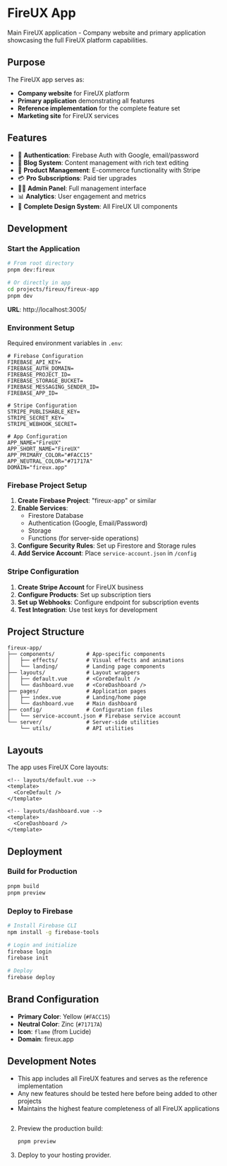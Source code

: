 # FireUX App

Main FireUX application - Company website and primary application showcasing the full FireUX platform capabilities.

## Purpose

The FireUX app serves as:

- **Company website** for FireUX platform
- **Primary application** demonstrating all features
- **Reference implementation** for the complete feature set
- **Marketing site** for FireUX services

## Features

- 🔐 **Authentication**: Firebase Auth with Google, email/password
- 📝 **Blog System**: Content management with rich text editing
- 🛒 **Product Management**: E-commerce functionality with Stripe
- 💳 **Pro Subscriptions**: Paid tier upgrades
- 👨‍💼 **Admin Panel**: Full management interface
- 📊 **Analytics**: User engagement and metrics
- 🎨 **Complete Design System**: All FireUX UI components

## Development

### Start the Application

```bash
# From root directory
pnpm dev:fireux

# Or directly in app
cd projects/fireux/fireux-app
pnpm dev
```

**URL**: http://localhost:3005/

### Environment Setup

Required environment variables in `.env`:

```env
# Firebase Configuration
FIREBASE_API_KEY=
FIREBASE_AUTH_DOMAIN=
FIREBASE_PROJECT_ID=
FIREBASE_STORAGE_BUCKET=
FIREBASE_MESSAGING_SENDER_ID=
FIREBASE_APP_ID=

# Stripe Configuration
STRIPE_PUBLISHABLE_KEY=
STRIPE_SECRET_KEY=
STRIPE_WEBHOOK_SECRET=

# App Configuration
APP_NAME="FireUX"
APP_SHORT_NAME="FireUX"
APP_PRIMARY_COLOR="#FACC15"
APP_NEUTRAL_COLOR="#71717A"
DOMAIN="fireux.app"
```

### Firebase Project Setup

1. **Create Firebase Project**: "fireux-app" or similar
2. **Enable Services**:
   - Firestore Database
   - Authentication (Google, Email/Password)
   - Storage
   - Functions (for server-side operations)
3. **Configure Security Rules**: Set up Firestore and Storage rules
4. **Add Service Account**: Place `service-account.json` in `/config`

### Stripe Configuration

1. **Create Stripe Account** for FireUX business
2. **Configure Products**: Set up subscription tiers
3. **Set up Webhooks**: Configure endpoint for subscription events
4. **Test Integration**: Use test keys for development

## Project Structure

```
fireux-app/
├── components/          # App-specific components
│   ├── effects/         # Visual effects and animations
│   └── landing/         # Landing page components
├── layouts/             # Layout wrappers
│   ├── default.vue      # <CoreDefault />
│   └── dashboard.vue    # <CoreDashboard />
├── pages/               # Application pages
│   ├── index.vue        # Landing/home page
│   └── dashboard.vue    # Main dashboard
├── config/              # Configuration files
│   └── service-account.json # Firebase service account
└── server/              # Server-side utilities
    └── utils/           # API utilities
```

## Layouts

The app uses FireUX Core layouts:

```vue
<!-- layouts/default.vue -->
<template>
  <CoreDefault />
</template>
```

```vue
<!-- layouts/dashboard.vue -->
<template>
  <CoreDashboard />
</template>
```

## Deployment

### Build for Production

```bash
pnpm build
pnpm preview
```

### Deploy to Firebase

```bash
# Install Firebase CLI
npm install -g firebase-tools

# Login and initialize
firebase login
firebase init

# Deploy
firebase deploy
```

## Brand Configuration

- **Primary Color**: Yellow (`#FACC15`)
- **Neutral Color**: Zinc (`#71717A`)
- **Icon**: `flame` (from Lucide)
- **Domain**: fireux.app

## Development Notes

- This app includes all FireUX features and serves as the reference implementation
- Any new features should be tested here before being added to other projects
- Maintains the highest feature completeness of all FireUX applications
  ```

  ```

2. Preview the production build:
   ```bash
   pnpm preview
   ```
3. Deploy to your hosting provider.
